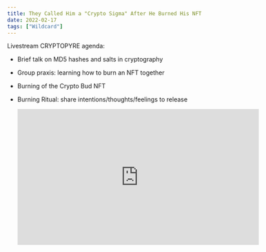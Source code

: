 ```yaml
---
title: They Called Him a "Crypto Sigma" After He Burned His NFT
date: 2022-02-17
tags: ["Wildcard"]
---
```


Livestream CRYPTOPYRE agenda:

- Brief talk on MD5 hashes and salts in cryptography
- Group praxis: learning how to burn an NFT together
- Burning of the Crypto Bud NFT
- Burning Ritual: share intentions/thoughts/feelings to release

  <iframe width="560" height="315" src="https://www.youtube.com/embed/JXWBedBBp_Q" title="YouTube video player" frameborder="0" allow="accelerometer; autoplay; clipboard-write; encrypted-media; gyroscope; picture-in-picture" allowfullscreen></iframe>
